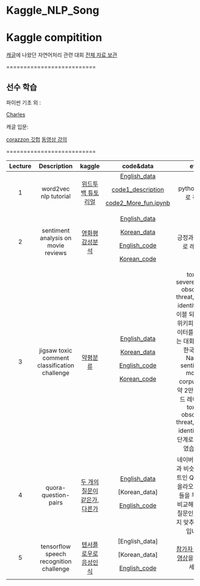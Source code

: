 # Kaggle_NLP_Song
# Kaggle compitition



[캐글](www.kaggle.com )에 나왔던 자연어처리 관련 대회
[전체 자료 보관](https://drive.google.com/open?id=12xIOu6AjulYlF0TFkkgbU_qE5iqReA8a)

==========================

## 선수 학습

파이썬 기초 외 : 

[Charles](http://www.edwith.org/) 


캐글 입문:   

[corazzon 깃헙](https://github.com/corazzon)
[동영상 강의](https://www.youtube.com/channel/UCLR3sD0KB_dWpvcsrLP0aUg)

==========================

| Lecture  | Description       |kaggle      |code&data      |etc       |
|:--------:|:-----------------:|:-----------:|:--------:|:--------:|
| 1        |word2vec nlp tutorial|[위드투백 튜토리얼](https://www.kaggle.com/c/word2vec-nlp-tutorial)|[English_data](https://drive.google.com/open?id=1_u8PLQkM8ZhaDN9Dw72sZ6bot1FPiUz5)<p>[code1_description](https://github.com/songys/Kaggle_NLP_Song/blob/master/bag_of_words_meet_bag_of_popcorn/description.ipynb)<p>[code2_More_fun.ipynb](https://github.com/songys/Kaggle_NLP_Song/blob/master/bag_of_words_meet_bag_of_popcorn/More_fun_with_Word_vectors.ipynb)| python 3 으로 작업
| 2        |sentiment analysis on movie reviews|[영화평 감성분석](https://www.kaggle.com/c/sentiment-analysis-on-movie-reviews)|[English_data](https://drive.google.com/open?id=17iXfPV1j0uRUXmT0_uYln_Z-oLBvVwnD)<p>[Korean_data](https://github.com/e9t/nsmc)<p>[English_code](https://github.com/songys/Kaggle_NLP_Song/blob/master/sentimantal_analysis_on_movie_review/Kaggle_%20Sentiment%20Analysis%20on%20Movie%20Reviews.ipynb)<p>[Korean_code](https://github.com/songys/Kaggle_NLP_Song/blob/master/sentimantal_analysis_on_movie_review/%EB%84%A4%EC%9D%B4%EB%B2%84%20%EC%98%81%ED%99%94%ED%8F%89%20%EA%B0%90%EC%84%B1%EB%B6%84%EC%84%9D.ipynb)|긍정과 부정으로 레이블
| 3        |jigsaw toxic comment classification challenge|[약평분류](https://www.kaggle.com/c/jigsaw-toxic-comment-classification-challenge) |[English_data](https://drive.google.com/open?id=17iXfPV1j0uRUXmT0_uYln_Z-oLBvVwnD)<p>[Korean_data](https://drive.google.com/open?id=105zHmChKLUzH4elv3OGbdihlmVfCCTYg)<p>[English_code](https://github.com/songys/Kaggle_NLP_Song/blob/master/toxic_comment_EDA_KERAS/toxic_comment_EDA_KERAS.ipynb)<P>[Korean_code](https://github.com/songys/Kaggle_NLP_Song/blob/master/toxic_comment_EDA_KERAS/%EB%84%A4%EC%9D%B4%EB%B2%84%20%EC%98%81%ED%99%94%ED%8F%89_toxic_comment_EDA_KERAS.ipynb)|toxic, severe_toxic, obscene, threat, insult, identity로 레이블 되어 있는 위키피디아 데이터를 분류하는 대회입니다. 한국어는 Naver sentiment movie corpus에서 약 2만개를 핸드 레이블로 toxic, obscene, threat, insult, identity로 5단계로 분류하였습니다
| 4        |quora-question-pairs|[두 개의 질문이 같은가, 다른가](https://www.kaggle.com/c/quora-question-pairs)|[English_data](https://drive.google.com/open?id=1QnIWmZ5oR4XO7l3vZiB47toh1Iq4kD36)<p>[Korean_data]<p>[English_code](https://github.com/songys/Kaggle_NLP_Song/blob/master/Quora_Question_pairs/Quora_Question_pair_classification.ipynb)|네이버 지식인과 비슷한 싸이트인 Quora에 올라오는 질문들을 두 개씩 비교해서 같은 질문인지 아닌지 맞추는 대회입니다 
| 5        |tensorflow speech recognition challenge|[텐서플로우로 음성인식](https://www.kaggle.com/c/tensorflow-speech-recognition-challenge)|[English_data]<p>[Korean_data]<p>[English_code](https://github.com/songys/Kaggle_NLP_Song/blob/master/TensorFlow_Speech_Recognition_Challenge/Speech%20representation_EDA.ipynb)|[참가자 발표 동영상](https://www.youtube.com/watch?v=zNzAAStE66o&index=13&list=PLsFtzQAC8dDeEroyOe_-gHcdM3d3qzqAF)을 참고하세요





